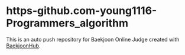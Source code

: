 # https-github.com-young1116-Programmers_algorithm
This is an auto push repository for Baekjoon Online Judge created with [BaekjoonHub](https://github.com/BaekjoonHub/BaekjoonHub).
